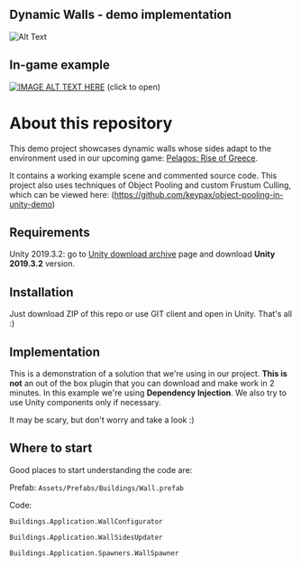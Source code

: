 ## Dynamic Walls - demo implementation
 
![Alt Text](https://media.giphy.com/media/IhrybqUpXDkMTgRgO6/giphy.gif)

## In-game example
[![IMAGE ALT TEXT HERE](https://img.youtube.com/vi/uC5QpEmV8FY/0.jpg)](https://www.youtube.com/watch?v=uC5QpEmV8FY)
(click to open)

# About this repository
This demo project showcases dynamic walls whose sides adapt to the environment used in our upcoming game: 
[Pelagos: Rise of Greece](https://www.reddit.com/r/Pelagos/).

It contains a working example scene and commented source code.
This project also uses techniques of Object Pooling and custom Frustum Culling, which can be viewed here: (https://github.com/keypax/object-pooling-in-unity-demo)

## Requirements

Unity 2019.3.2: go to [Unity download archive](https://unity3d.com/get-unity/download/archive) page and download **Unity 2019.3.2** version.
## Installation

Just download ZIP of this repo or use GIT client and open in Unity. That's all :)
## Implementation

This is a demonstration of a solution that we're using in our project. **This is not** an out of the box plugin that you can download and make work in 2 minutes.
In this example we're using **Dependency Injection**. We also try to use Unity components only if necessary.

It may be scary, but don't worry and take a look :)

## Where to start
Good places to start understanding the code are:

Prefab:
`Assets/Prefabs/Buildings/Wall.prefab`

Code:

`Buildings.Application.WallConfigurator`

`Buildings.Application.WallSidesUpdater`

`Buildings.Application.Spawners.WallSpawner`


